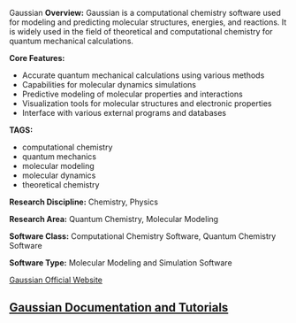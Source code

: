 Gaussian
**Overview:**
Gaussian is a computational chemistry software used for modeling and predicting molecular structures, energies, and reactions. It is widely used in the field of theoretical and computational chemistry for quantum mechanical calculations.

**Core Features:**
- Accurate quantum mechanical calculations using various methods
- Capabilities for molecular dynamics simulations
- Predictive modeling of molecular properties and interactions
- Visualization tools for molecular structures and electronic properties
- Interface with various external programs and databases

**TAGS:**
- computational chemistry
- quantum mechanics
- molecular modeling
- molecular dynamics
- theoretical chemistry

**Research Discipline:**
Chemistry, Physics

**Research Area:**
Quantum Chemistry, Molecular Modeling

**Software Class:**
Computational Chemistry Software, Quantum Chemistry Software

**Software Type:**
Molecular Modeling and Simulation Software

[Gaussian Official Website](http://gaussian.com/)

[Gaussian Documentation and Tutorials](http://gaussian.com/g03/g03man.htm)
--------------------------------------
